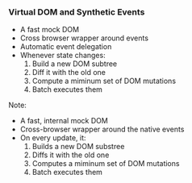 ### Virtual DOM and Synthetic Events
- A fast mock DOM<!-- .element: class="fragment" -->
- Cross browser wrapper around events <!-- .element: class="fragment" -->
- Automatic event delegation<!-- .element: class="fragment" -->
- Whenever state changes:<!-- .element: class="fragment" -->
  1. Build a new DOM subtree<!-- .element: class="fragment" -->
  2. Diff it with the old one<!-- .element: class="fragment" -->
  3. Compute a miminum set of DOM mutations<!-- .element: class="fragment" -->
  4. Batch executes them<!-- .element: class="fragment" -->

Note:
- A fast, internal mock DOM 
- Cross-browser wrapper around the native events
- On every update, it:
  1. Builds a new DOM substree
  2. Diffs it with the old one
  3. Computes a miminum set of DOM mutations
  4. Batch executes them

